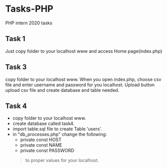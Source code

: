 # Tasks-PHP
PHP intern 2020 tasks

## Task 1
Just copy folder to your localhost www and access Home page(index.php)

## Task 3
copy folder to your localhost www.
When you open index.php, choose csv file and enter username and password for you localhost.
Upload button upload csv file and create database and table needed.

## Task 4
* copy folder to your localhost www.
* create database called task4.
* import table.sql file to create Table 'users'.
* in "db_processes.php" change the following:
	* private const HOST
	* private const NAME
	* private const PASSWORD
	> to proper values for your localhost.

